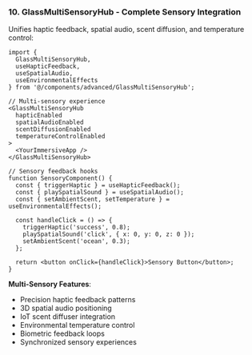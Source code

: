 ### 10. GlassMultiSensoryHub - Complete Sensory Integration

Unifies haptic feedback, spatial audio, scent diffusion, and temperature control:

```tsx
import { 
  GlassMultiSensoryHub,
  useHapticFeedback,
  useSpatialAudio,
  useEnvironmentalEffects
} from '@/components/advanced/GlassMultiSensoryHub';

// Multi-sensory experience
<GlassMultiSensoryHub
  hapticEnabled
  spatialAudioEnabled  
  scentDiffusionEnabled
  temperatureControlEnabled
>
  <YourImmersiveApp />
</GlassMultiSensoryHub>

// Sensory feedback hooks
function SensoryComponent() {
  const { triggerHaptic } = useHapticFeedback();
  const { playSpatialSound } = useSpatialAudio();
  const { setAmbientScent, setTemperature } = useEnvironmentalEffects();
  
  const handleClick = () => {
    triggerHaptic('success', 0.8);
    playSpatialSound('click', { x: 0, y: 0, z: 0 });
    setAmbientScent('ocean', 0.3);
  };
  
  return <button onClick={handleClick}>Sensory Button</button>;
}
```

**Multi-Sensory Features**:
- Precision haptic feedback patterns
- 3D spatial audio positioning  
- IoT scent diffuser integration
- Environmental temperature control
- Biometric feedback loops
- Synchronized sensory experiences
